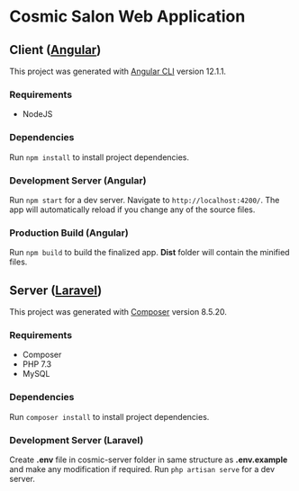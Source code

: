 # Cosmic Salon Web Application

## Client ([Angular](https://angular.io/))

This project was generated with [Angular CLI](https://github.com/angular/angular-cli) version 12.1.1.

### Requirements
* NodeJS

### Dependencies
Run `npm install` to install project dependencies.

### Development Server (Angular)

Run `npm start` for a dev server. Navigate to `http://localhost:4200/`. 
The app will automatically reload if you change any of the source files.

### Production Build (Angular)

Run `npm build` to build the finalized app. **Dist** folder will contain the minified files.

## Server ([Laravel](https://laravel.com/))

This project was generated with [Composer](https://getcomposer.org/) version 8.5.20.

### Requirements
* Composer
* PHP 7.3
* MySQL

### Dependencies
Run `composer install` to install project dependencies.

### Development Server (Laravel)

Create **.env** file in cosmic-server folder in same structure as **.env.example** and make any modification if required. 
Run `php artisan serve` for a dev server.